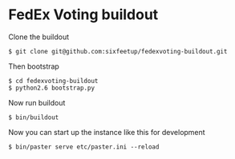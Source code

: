 # FedEx Voting buildout

Clone the buildout

    $ git clone git@github.com:sixfeetup/fedexvoting-buildout.git

Then bootstrap

    $ cd fedexvoting-buildout
    $ python2.6 bootstrap.py

Now run buildout

    $ bin/buildout

Now you can start up the instance like this for development

    $ bin/paster serve etc/paster.ini --reload
